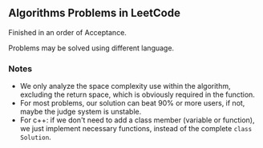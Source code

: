 ## Algorithms Problems in LeetCode

Finished in an order of Acceptance.

Problems may be solved using different language.

### Notes
- We only analyze the space complexity use within the algorithm, excluding the return space, which is obviously required in the function.
- For most problems, our solution can beat 90% or more users, if not, maybe the judge system is unstable.
- For c++: if we don't need to add a class member (variable or function), we just implement necessary functions, instead of the complete `class Solution`.
